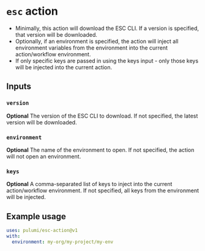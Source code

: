 # `esc` action

- Minimally, this action will download the ESC CLI. If a version is specified, that version will be downloaded.
- Optionally, if an environment is specified, the action will inject all environment variables from the environment into the current action/workflow environment.
- If only specific keys are passed in using the keys input - only those keys will be injected into the current action.

## Inputs

### `version`

**Optional** The version of the ESC CLI to download. If not specified, the latest version will be downloaded.

### `environment`

**Optional** The name of the environment to open. If not specified, the action will not open an environment.

### `keys`

**Optional** A comma-separated list of keys to inject into the current action/workflow environment. If not specified, all keys from the environment will be injected.

## Example usage

```yaml
uses: pulumi/esc-action@v1
with:
  environment: my-org/my-project/my-env
```
